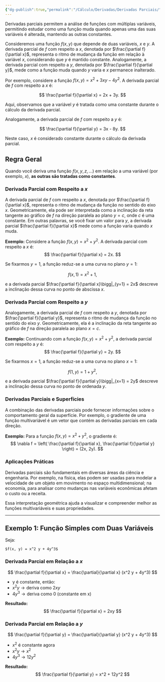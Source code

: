 ```yaml
---
{"dg-publish":true,"permalink":"/Cálculo/Derivadas/Derivadas Parciais/","created":"2025-05-20T13:30:13.825-03:00"}
---
```



Derivadas parciais permitem a análise de funções com múltiplas variáveis, permitindo estudar como uma função muda quando apenas uma das suas variáveis é alterada, mantendo as outras constantes.

Consideremos uma função $f(x, y)$ que depende de duas variáveis, $x$ e $y$. A derivada parcial de $f$ com respeito a $x$, denotada por $\frac{\partial f}{\partial x}$, representa o ritmo de mudança da função em relação à variável $x$, considerando que $y$ é mantido constante. Analogamente, a derivada parcial com respeito a $y$, denotada por $\frac{\partial f}{\partial y}$, mede como a função muda quando $y$ varia e $x$ permanece inalterado.

Por exemplo, considere a função $f(x, y) = x^2 + 3xy - 4y^2$. A derivada parcial de $f$ com respeito a $x$ é:

$$
\frac{\partial f}{\partial x} = 2x + 3y.
$$

Aqui, observamos que a variável $y$ é tratada como uma constante durante o cálculo da derivada parcial.

Analogamente, a derivada parcial de $f$ com respeito a $y$ é:

$$
\frac{\partial f}{\partial y} = 3x - 8y.
$$

Neste caso, $x$ é considerado constante durante o cálculo da derivada parcial.

## Regra Geral

Quando você deriva uma função $f(x, y, z, \ldots)$ em relação a uma variável (por exemplo, $x$), **as outras são tratadas como constantes**.

### Derivada Parcial com Respeito a $x$

A derivada parcial de $f$ com respeito a $x$, denotada por $\frac{\partial f}{\partial x}$, representa o ritmo de mudança da função no sentido do eixo $x$. Geometricamente, ela pode ser interpretada como a inclinação da reta tangente ao gráfico de $f$ na direção paralela ao plano $y = c$, onde $c$ é uma constante. Em outras palavras, se você fixar um valor para $y$, a derivada parcial $\frac{\partial f}{\partial x}$ mede como a função varia quando $x$ muda.

**Exemplo:**
Considere a função $f(x, y) = x^2 + y^2$. A derivada parcial com respeito a $x$ é:
$$
\frac{\partial f}{\partial x} = 2x.
$$

Se fixarmos $y = 1$, a função reduz-se a uma curva no plano $y = 1$:

$$
f(x, 1) = x^2 + 1,
$$

e a derivada parcial $\frac{\partial f}{\partial x}\bigg|_{y=1} = 2x$ descreve a inclinação dessa curva no ponto de abscissa $x$.

### Derivada Parcial com Respeito a $y$

Analogamente, a derivada parcial de $f$ com respeito a $y$, denotada por $\frac{\partial f}{\partial y}$, representa o ritmo de mudança da função no sentido do eixo $y$. Geometricamente, ela é a inclinação da reta tangente ao gráfico de $f$ na direção paralela ao plano $x = c$.

**Exemplo:**
Continuando com a função $f(x, y) = x^2 + y^2$, a derivada parcial com respeito a $y$ é:
$$
\frac{\partial f}{\partial y} = 2y.
$$

Se fixarmos $x = 1$, a função reduz-se a uma curva no plano $x = 1$:

$$
f(1, y) = 1 + y^2,
$$

e a derivada parcial $\frac{\partial f}{\partial y}\bigg|_{x=1} = 2y$ descreve a inclinação dessa curva no ponto de ordenada $y$.

### Derivadas Parciais e Superfícies

A combinação das derivadas parciais pode fornecer informações sobre o comportamento geral da superfície. Por exemplo, o gradiente de uma função multivariável é um vetor que contém as derivadas parciais em cada direção.

**Exemplo:**
Para a função $f(x, y) = x^2 + y^2$, o gradiente é:
$$
\nabla f = \left( \frac{\partial f}{\partial x}, \frac{\partial f}{\partial y} \right) = (2x, 2y).
$$

### Aplicações Práticas

Derivadas parciais são fundamentais em diversas áreas da ciência e engenharia. Por exemplo, na física, elas podem ser usadas para modelar a velocidade de um objeto em movimento no espaço multidimensional; na economia, para analisar como mudanças nas variáveis econômicas afetam o custo ou a receita.

Essa interpretação geométrica ajuda a visualizar e compreender melhor as funções multivariáveis e suas propriedades.

---

## Exemplo 1: Função Simples com Duas Variáveis

Seja:

	$f(x, y) = x^2 y + 4y^3$

### Derivada Parcial em Relação a $x$

$$
\frac{\partial f}{\partial x} = \frac{\partial}{\partial x} (x^2 y + 4y^3)
$$
- y é constante, então:
- $x^2 y \rightarrow \text{deriva como } 2xy$
- $4y^3 \rightarrow \text{deriva como } 0$ (constante em x)

**Resultado:**
$$
\frac{\partial f}{\partial x} = 2xy
$$

### Derivada Parcial em Relação a $y$

$$
\frac{\partial f}{\partial y} = \frac{\partial}{\partial y} (x^2 y + 4y^3)
$$
- $x^2$ é constante agora
- $x^2 y \rightarrow x^2$
- $4y^3 \rightarrow 12y^2$

**Resultado:**
$$
\frac{\partial f}{\partial y} = x^2 + 12y^2
$$
